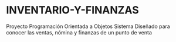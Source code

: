 # INVENTARIO-Y-FINANZAS
Proyecto Programación Orientada a Objetos
Sistema Diseñado para conocer las ventas, nómina y finanzas de un punto de venta

